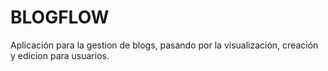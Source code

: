# BLOGFLOW

Aplicación para la gestion de blogs, pasando por la visualización, creación y edicion para usuarios.

